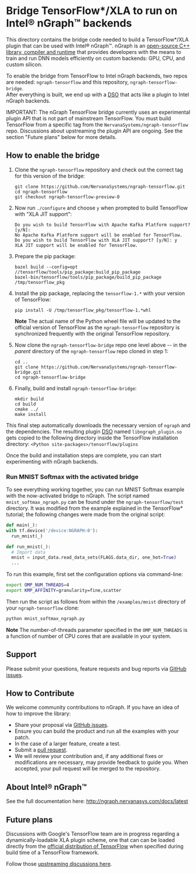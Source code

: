 # Bridge TensorFlow*/XLA to run on Intel® nGraph™ backends

This directory contains the bridge code needed to build a TensorFlow*/XLA 
plugin that can be used with Intel® nGraph™. nGraph is an [open-source C++ library, compiler and runtime] 
that provides developers with the means to train and run DNN models 
efficiently on custom backends: GPU, CPU, and custom silicon.

To enable the bridge from TensorFlow to Intel nGraph backends, two repos are 
needed: `ngraph-tensorflow` and this repository, `ngraph-tensorflow-bridge`.  
After everything is built, we end up with a [DSO] that acts like a plugin to 
Intel nGraph backends.

IMPORTANT: The nGraph TensorFlow bridge currently uses an experimental plugin
API that is not part of mainstream TensorFlow. You must build TensorFlow from
a specific tag from the `NervanaSystems/ngraph-tensorflow` repo. Discussions
about upstreaming the plugin API are ongoing. See the section "Future plans"
below for more details.

## How to enable the bridge


1. Clone the `ngraph-tensorflow` repository and check out the correct tag
   for this version of the bridge:

    ```
    git clone https://github.com/NervanaSystems/ngraph-tensorflow.git
    cd ngraph-tensorflow
    git checkout ngraph-tensorflow-preview-0
    ```

2. Now run `./configure` and choose `y` when prompted to build TensorFlow with 
   "XLA JIT support":

    ```
    Do you wish to build TensorFlow with Apache Kafka Platform support? [y/N]: 
    No Apache Kafka Platform support will be enabled for TensorFlow.
    Do you wish to build TensorFlow with XLA JIT support? [y/N]: y
    XLA JIT support will be enabled for TensorFlow.
    ``` 

3. Prepare the pip package:

    ```
    bazel build --config=opt //tensorflow/tools/pip_package:build_pip_package
    bazel-bin/tensorflow/tools/pip_package/build_pip_package /tmp/tensorflow_pkg
    ```

4. Install the pip package, replacing the `tensorflow-1.*` with your 
   version of TensorFlow:

    ```
    pip install -U /tmp/tensorflow_pkg/tensorflow-1.*whl
    ```
   
    **Note** The actual name of the Python wheel file will be updated to the 
    official version of TensorFlow as the `ngraph-tensorflow` repository is 
    synchronized frequently with the original TensorFlow repository.

5. Now clone the `ngraph-tensorflow-bridge` repo one level above -- in the 
  *parent* directory of the `ngraph-tensorflow` repo cloned in step 1:

    ```
    cd ..
    git clone https://github.com/NervanaSystems/ngraph-tensorflow-bridge.git
    cd ngraph-tensorflow-bridge
    ```

6. Finally, build and install `ngraph-tensorflow-bridge`:

    ```
    mkdir build
    cd build
    cmake ../
    make install
    ```
   
This final step automatically downloads the necessary version of `ngraph` and 
the dependencies. The resulting plugin [DSO] named `libngraph_plugin.so` gets 
copied to the following directory inside the TensorFlow installation directory: 
`<Python site-packages>/tensorflow/plugins`

Once the build and installation steps are complete, you can start experimenting 
with nGraph backends. 


### Run MNIST Softmax with the activated bridge 

To see everything working together, you can run MNIST Softmax example with the 
now-activated bridge to nGraph. The script named `mnist_softmax_ngraph.py` 
can be found under the `ngraph-tensorflow/test` directory. It was modified from 
the example explained in the TensorFlow* tutorial; the following changes were 
made from the original script: 


```python
def main(_):
with tf.device('/device:NGRAPH:0'):
  run_mnist(_)

def run_mnist(_):
  # Import data
  mnist = input_data.read_data_sets(FLAGS.data_dir, one_hot=True)
  ...
```

To run this example, first set the configuration options via command-line:

```bash
export OMP_NUM_THREADS=4
export KMP_AFFINITY=granularity=fine,scatter
```

Then run the script as follows from within the `/examples/mnist` directory of 
your `ngraph-tensorflow` clone:

```bash
python mnist_softmax_ngraph.py
```

**Note** The number-of-threads parameter specified in the `OMP_NUM_THREADS` is 
a function of number of CPU cores that are available in your system. 

## Support

Please submit your questions, feature requests and bug reports via [GitHub issues].

## How to Contribute

We welcome community contributions to nGraph. If you have an idea of how
to improve the library:

* Share your proposal via [GitHub issues].
* Ensure you can build the product and run all the examples with your patch.
* In the case of a larger feature, create a test.
* Submit a [pull request].
* We will review your contribution and, if any additional fixes or
  modifications are necessary, may provide feedback to guide you. When
  accepted, your pull request will be merged to the repository.

## About Intel® nGraph™

See the full documentation here:  http://ngraph.nervanasys.com/docs/latest

## Future plans

Discussions with Google's TensorFlow team are in progress regarding a 
dynamically-loadable XLA plugin scheme, one that can can be loaded 
directly from the [official distribution of TensorFlow] when specified
during build time of a TensorFlow framework.    

Follow those [upstreaming discussions here].


[ngraph-tensorflow]:https://github.com/NervanaSystems/ngraph-tensorflow.git
[building a modified version of TensorFlow]:http://ngraph.nervanasys.com/docs/latest/framework-integration-guides.html#tensorflow 
[official distribution of TensorFlow]:https://github.com/tensorflow/tensorflow.git
[upstreaming discussions here]: https://groups.google.com/d/topic/xla-dev/LZdKcq7goko/discussion
[open-source C++ library, compiler and runtime]: http://ngraph.nervanasys.com/docs/latest/
[DSO]:http://csweb.cs.wfu.edu/~torgerse/Kokua/More_SGI/007-2360-010/sgi_html/ch03.html
[Github issues]: https://github.com/NervanaSystems/ngraph/issues
[pull request]: https://github.com/NervanaSystems/ngraph/pulls
[how to import]: http://ngraph.nervanasys.com/docs/latest/howto/import.html
[ngraph-ecosystem]: doc/sphinx/source/graphics/ngraph-ecosystem.png "nGraph Ecosystem"
